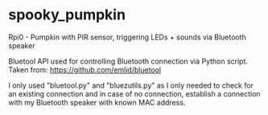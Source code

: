 # spooky_pumpkin
Rpi0 - Pumpkin with PIR sensor, triggering LEDs + sounds via Bluetooth speaker

Bluetool API used for controlling Bluetooth connection via Python script.
Taken from: https://github.com/emlid/bluetool

I only used "bluetool.py" and "bluezutils.py" as I only needed to check for an existing connection and in case of no connection, establish a connection with my Bluetooth speaker with known MAC address.
